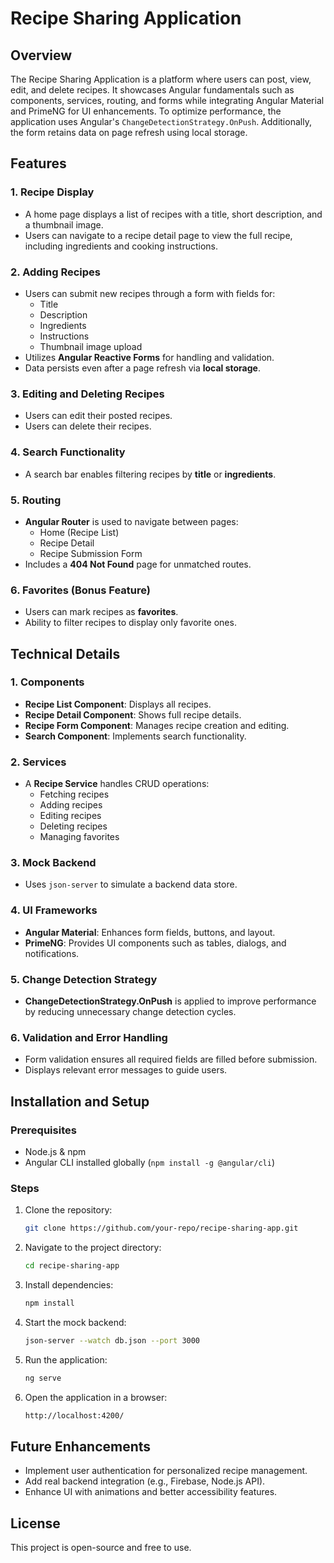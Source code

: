 # Recipe Sharing Application

## Overview
The Recipe Sharing Application is a platform where users can post, view, edit, and delete recipes. It showcases Angular fundamentals such as components, services, routing, and forms while integrating Angular Material and PrimeNG for UI enhancements. To optimize performance, the application uses Angular's `ChangeDetectionStrategy.OnPush`. Additionally, the form retains data on page refresh using local storage.

## Features

### 1. Recipe Display
- A home page displays a list of recipes with a title, short description, and a thumbnail image.
- Users can navigate to a recipe detail page to view the full recipe, including ingredients and cooking instructions.

### 2. Adding Recipes
- Users can submit new recipes through a form with fields for:
  - Title
  - Description
  - Ingredients
  - Instructions
  - Thumbnail image upload
- Utilizes **Angular Reactive Forms** for handling and validation.
- Data persists even after a page refresh via **local storage**.

### 3. Editing and Deleting Recipes
- Users can edit their posted recipes.
- Users can delete their recipes.

### 4. Search Functionality
- A search bar enables filtering recipes by **title** or **ingredients**.

### 5. Routing
- **Angular Router** is used to navigate between pages:
  - Home (Recipe List)
  - Recipe Detail
  - Recipe Submission Form
- Includes a **404 Not Found** page for unmatched routes.

### 6. Favorites (Bonus Feature)
- Users can mark recipes as **favorites**.
- Ability to filter recipes to display only favorite ones.

## Technical Details

### 1. Components
- **Recipe List Component**: Displays all recipes.
- **Recipe Detail Component**: Shows full recipe details.
- **Recipe Form Component**: Manages recipe creation and editing.
- **Search Component**: Implements search functionality.

### 2. Services
- A **Recipe Service** handles CRUD operations:
  - Fetching recipes
  - Adding recipes
  - Editing recipes
  - Deleting recipes
  - Managing favorites

### 3. Mock Backend
- Uses `json-server` to simulate a backend data store.

### 4. UI Frameworks
- **Angular Material**: Enhances form fields, buttons, and layout.
- **PrimeNG**: Provides UI components such as tables, dialogs, and notifications.

### 5. Change Detection Strategy
- **ChangeDetectionStrategy.OnPush** is applied to improve performance by reducing unnecessary change detection cycles.

### 6. Validation and Error Handling
- Form validation ensures all required fields are filled before submission.
- Displays relevant error messages to guide users.

## Installation and Setup
### Prerequisites
- Node.js & npm
- Angular CLI installed globally (`npm install -g @angular/cli`)

### Steps
1. Clone the repository:
   ```sh
   git clone https://github.com/your-repo/recipe-sharing-app.git
   ```
2. Navigate to the project directory:
   ```sh
   cd recipe-sharing-app
   ```
3. Install dependencies:
   ```sh
   npm install
   ```
4. Start the mock backend:
   ```sh
   json-server --watch db.json --port 3000
   ```
5. Run the application:
   ```sh
   ng serve
   ```
6. Open the application in a browser:
   ```sh
   http://localhost:4200/
   ```

## Future Enhancements
- Implement user authentication for personalized recipe management.
- Add real backend integration (e.g., Firebase, Node.js API).
- Enhance UI with animations and better accessibility features.

## License
This project is open-source and free to use.

